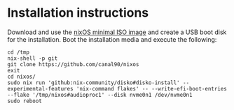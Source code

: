 # Installation instructions

Download and use the [nixOS minimal ISO image](https://nixos.org/download/#nixos-iso) and create a USB boot disk for the installation.
Boot the installation media and execute the following:

```
cd /tmp
nix-shell -p git
git clone https://github.com/canal90/nixos
exit
cd nixos/
sudo nix run 'github:nix-community/disko#disko-install' --experimental-features 'nix-command flakes' -- --write-efi-boot-entries --flake '/tmp/nixos#audioproc1' --disk nvme0n1 /dev/nvme0n1
sudo reboot
```
